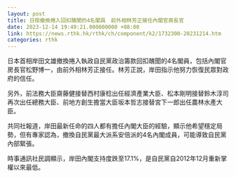 ```yaml
---
layout: post
title: 日揆撤換捲入回扣醜聞的4名閣員　前外相林芳正接任內閣官房長官
date: 2023-12-14 19:49:21.000000000 +08:00
link: https://news.rthk.hk/rthk/ch/component/k2/1732300-20231214.htm
categories: rthk
---
```


日本首相岸田文雄撤換捲入執政自民黨政治籌款回扣醜聞的4名閣員，包括內閣官房長官松野博一，由前外相林芳正接任。林芳正說，岸田指示他努力恢復民眾對政府的信任。

另外，前法務大臣齋藤健接替西村康稔出任經濟產業大臣、松本剛明接替鈴木淳司再次出任總務大臣、前地方創生擔當大臣坂本哲志接替宮下一郎出任農林水產大臣。

共同社報道，岸田最新任命的四人都有擔任內閣大臣的經驗，顯示他希望穩定局勢，但有專家認為，撤換自民黨最大派系安倍派的4名內閣成員，可能導致自民黨內部緊張。

時事通訊社民調顯示，岸田內閣支持度跌至17.1%，是自民黨自2012年12月重新掌權以來最低。
